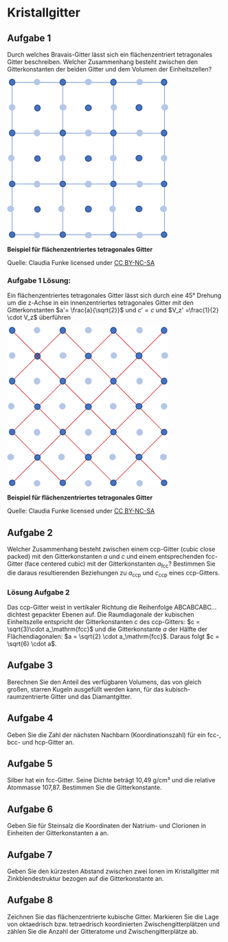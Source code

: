 <!--
author: Claudia Funke
email: claudia.funke@physik.tu-freiberg.de
title: Übung Struktur der Materie I, Arbeitsblatt 3

-->

# Kristallgitter
## Aufgabe 1
Durch welches Bravais-Gitter lässt sich ein flächenzentriert tetragonales Gitter beschreiben. Welcher Zusammenhang besteht zwischen den Gitterkonstanten der beiden Gitter und dem Volumen der Einheitszellen?

!["flächenzentriertes tetragonales Gitter"](media/flaechenzentriert_tetragonal.png)

 **Beispiel für flächenzentriertes tetragonales Gitter**
 
Quelle:  Claudia Funke licensed under [CC BY-NC-SA ](https://creativecommons.org/licenses/by-nc-sa/4.0/)

### Aufgabe 1 Lösung:
Ein flächenzentriertes tetragonales Gitter lässt sich durch eine 45° Drehung um die z-Achse in ein innenzentriertes tetragonales Gitter mit den Gitterkonstanten $a'= \frac{a}{\sqrt{2}}$ und
$c' = c$ und $V_z' =\frac{1}{2} \cdot V_z$ überführen


!["flächenzentriertes tetragonales Gitter"](media/flaechenzentriert-tetragonal2.png)

 **Beispiel für flächenzentriertes tetragonales Gitter**
 

 
Quelle:  Claudia Funke licensed under [CC BY-NC-SA ](https://creativecommons.org/licenses/by-nc-sa/4.0/)

## Aufgabe 2
Welcher Zusammenhang besteht zwischen einem ccp-Gitter (cubic close packed) mit den Gitterkonstanten $a$ und $c$ und einem entsprechenden fcc-Gitter (face centered cubic) mit der Gitterkonstanten $a_\mathrm{fcc}$? Bestimmen Sie die daraus resultierenden Beziehungen zu $a_\mathrm{ccp}$ und $c_\mathrm{ccp}$ eines ccp-Gitters.

### Lösung Aufgabe 2
Das ccp-Gitter weist in vertikaler Richtung die Reihenfolge ABCABCABC… dichtest gepackter Ebenen auf.
Die Raumdiagonale der kubischen Einheitszelle entspricht der
Gitterkonstanten $c$  des ccp-Gitters: $c = \sqrt{3}\cdot a_\mathrm{fcc}$  und die Gitterkonstante $a$ der Hälfte der Flächendiagonalen:  $a = \sqrt{2} \cdot a_\mathrm{fcc}$. 
Daraus folgt $c = \sqrt{6} \cdot a$.

## Aufgabe 3
Berechnen Sie den Anteil des verfügbaren Volumens, das von gleich großen, starren Kugeln ausgefüllt werden kann, für das kubisch-raumzentrierte Gitter und das Diamantgitter.
## Aufgabe 4
Geben Sie die Zahl der nächsten Nachbarn (Koordinationszahl) für ein fcc-, bcc- und hcp-Gitter an.
## Aufgabe 5
Silber hat ein fcc-Gitter. Seine Dichte beträgt 10,49 g/cm³ und die relative Atommasse 107,87. Bestimmen Sie die Gitterkonstante.
## Aufgabe 6
Geben Sie für Steinsalz die Koordinaten der Natrium- und Clorionen in Einheiten der Gitterkonstanten a an.

## Aufgabe 7
Geben Sie den kürzesten Abstand zwischen zwei Ionen im Kristallgitter mit Zinkblendestruktur bezogen auf die Gitterkonstante an.
## Aufgabe 8
Zeichnen Sie das flächenzentrierte kubische Gitter. Markieren Sie die Lage von oktaedrisch bzw. tetraedrisch koordinierten Zwischengitterplätzen und zählen Sie die Anzahl der Gitteratome und Zwischengitterplätze ab.


[def]: /media/flaechenzentriert_tetragonal.png
[def2]: media/flaechenzentriert_tetragonal2.png